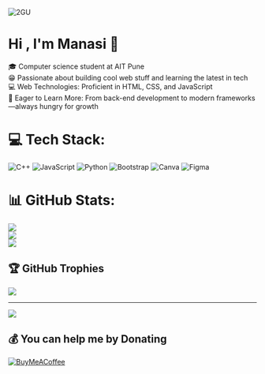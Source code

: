 ![2GU](https://github.com/user-attachments/assets/64587dbc-17b1-49d3-bf00-0d11afa6634e)
# Hi , I'm Manasi 🌟



🎓 Computer science student at AIT Pune</br>
😁 Passionate about building cool web stuff and learning the latest in tech<br>
💻 Web Technologies: Proficient in HTML, CSS, and JavaScript<br>
🚀 Eager to Learn More: From back-end development to modern frameworks—always hungry for growth



# 💻 Tech Stack:
![C++](https://img.shields.io/badge/c++-%2300599C.svg?style=for-the-badge&logo=c%2B%2B&logoColor=white) ![JavaScript](https://img.shields.io/badge/javascript-%23323330.svg?style=for-the-badge&logo=javascript&logoColor=%23F7DF1E) ![Python](https://img.shields.io/badge/python-3670A0?style=for-the-badge&logo=python&logoColor=ffdd54) ![Bootstrap](https://img.shields.io/badge/bootstrap-%238511FA.svg?style=for-the-badge&logo=bootstrap&logoColor=white) ![Canva](https://img.shields.io/badge/Canva-%2300C4CC.svg?style=for-the-badge&logo=Canva&logoColor=white) ![Figma](https://img.shields.io/badge/figma-%23F24E1E.svg?style=for-the-badge&logo=figma&logoColor=white)
# 📊 GitHub Stats:
![](https://github-readme-stats.vercel.app/api?username=dhami200&theme=merko&hide_border=false&include_all_commits=false&count_private=false)<br/>
![](https://nirzak-streak-stats.vercel.app/?user=dhami200&theme=merko&hide_border=false)<br/>
![](https://github-readme-stats.vercel.app/api/top-langs/?username=dhami200&theme=merko&hide_border=false&include_all_commits=false&count_private=false&layout=compact)

## 🏆 GitHub Trophies
![](https://github-profile-trophy.vercel.app/?username=dhami200&theme=transparent&no-frame=true&no-bg=true&margin-w=4)

---
[![](https://visitcount.itsvg.in/api?id=dhami200&icon=0&color=11)](https://visitcount.itsvg.in)

  ## 💰 You can help me by Donating
  [![BuyMeACoffee](https://img.shields.io/badge/Buy%20Me%20a%20Coffee-ffdd00?style=for-the-badge&logo=buy-me-a-coffee&logoColor=black)](https://buymeacoffee.com/Aurora) 

  
<!-- Proudly created with GPRM ( https://gprm.itsvg.in ) -->

